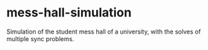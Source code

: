 # mess-hall-simulation
Simulation of the student mess hall of a university, with the solves of multiple sync problems.
